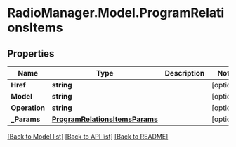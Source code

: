 # RadioManager.Model.ProgramRelationsItems
## Properties

Name | Type | Description | Notes
------------ | ------------- | ------------- | -------------
**Href** | **string** |  | [optional] 
**Model** | **string** |  | [optional] 
**Operation** | **string** |  | [optional] 
**_Params** | [**ProgramRelationsItemsParams**](ProgramRelationsItemsParams.md) |  | [optional] 

[[Back to Model list]](../README.md#documentation-for-models) [[Back to API list]](../README.md#documentation-for-api-endpoints) [[Back to README]](../README.md)

